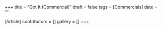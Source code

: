 +++
title = "Got It (Commercial)"
draft = false
tags = [Commercials]
date = ""

[Article]
contributors = []
gallery = []
+++